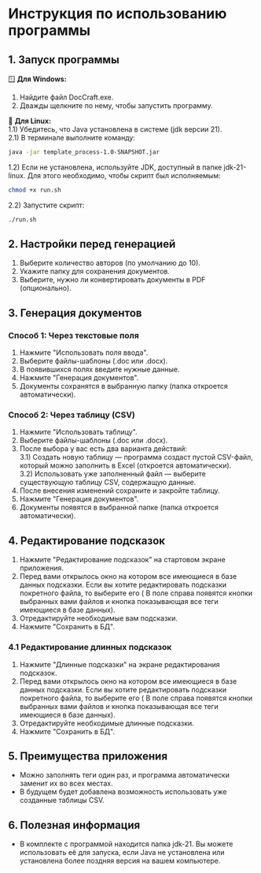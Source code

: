 # Инструкция по использованию программы 

## 1. Запуск программы  

🪟 **Для Windows:** 
1) Найдите файл DocCraft.exe.  
2) Дважды щелкните по нему, чтобы запустить программу.  

🐧 **Для Linux:**  
1.1) Убедитесь, что Java установлена в системе (jdk версии 21).  
2.1) В терминале выполните команду:  
```bash
java -jar template_process-1.0-SNAPSHOT.jar
```
1.2) Если не установлена, используйте JDK, доступный в папке jdk-21-linux. Для этого необходимо, чтобы скрипт был исполняемым:
```bash
chmod +x run.sh
```
2.2) Запустите скрипт:
```bash
./run.sh
```

## 2. Настройки перед генерацией  
1) Выберите количество авторов (по умолчанию до 10).  
2) Укажите папку для сохранения документов.  
3) Выберите, нужно ли конвертировать документы в PDF (опционально).  

## 3. Генерация документов  
### Способ 1: Через текстовые поля  
1) Нажмите "Использовать поля ввода".  
2) Выберите файлы-шаблоны (.doc или .docx).  
3) В появившихся полях введите нужные данные.  
4) Нажмите "Генерация документов".  
5) Документы сохранятся в выбранную папку (папка откроется автоматически).  

### Способ 2: Через таблицу (CSV)  
1) Нажмите "Использовать таблицу".  
2) Выберите файлы-шаблоны (.doc или .docx).  
3) После выбора у вас есть два варианта действий:  
3.1) Создать новую таблицу — программа создаст пустой CSV-файл, который можно заполнить в Excel (откроется автоматически).  
3.2) Использовать уже заполненный файл — выберите существующую таблицу CSV, содержащую данные.
4) После внесения изменений сохраните и закройте таблицу.
5) Нажмите "Генерация документов".  
6) Документы появятся в выбранной папке (папка откроется автоматически).

## 4. Редактирование подсказок
1) Нажмите "Редактирование подсказок" на стартовом экране приложения.
2) Перед вами открылось окно на котором все имеющиеся в базе данных подсказки. Если вы хотите редактировать подсказки покретного файла, то выберите его ( В поле справа появятся кнопки выбранных вами файлов и кнопка показывающая все теги имеющиеся в базе данных).
3) Отредактируйте необходимые вам подсказки.
4) Нажмите "Сохранить в БД".

### 4.1 Редактирование длинных подсказок 
1) Нажмите "Длинные подсказки" на экране редактирования подсказок.
2) Перед вами открылось окно на котором все имеющиеся в базе данных подсказки. Если вы хотите редактировать подсказки покретного файла, то выберите его ( В поле справа появятся кнопки выбранных вами файлов и кнопка показывающая все теги имеющиеся в базе данных).
3) Отредактируйте необходимые длинные подсказки.
4) Нажмите "Сохранить в БД".

## 5. Преимущества приложения  
- Можно заполнять теги один раз, и программа автоматически заменит их во всех местах.  
- В будущем будет добавлена возможность использовать уже созданные таблицы CSV.  

## 6. Полезная информация  
- В комплекте с программой находится папка jdk-21. Вы можете использовать её для запуска, если Java не установлена или установлена более поздняя версия на вашем компьютере.
